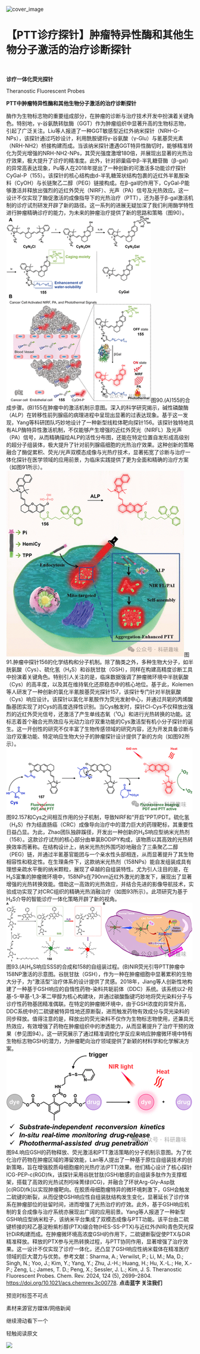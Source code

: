 ﻿![cover_image](https://mmbiz.qpic.cn/mmbiz_jpg/wzBk7nZmzgr1WXjTktOVvNC9rplNR1kjZ7cfJictOuGicianblLI9TOZZjtDnRP7rz6iaFtxKTyV9Ksvbiceg7MpA8g/0?wx_fmt=jpeg) 

#  【PTT诊疗探针】肿瘤特异性酶和其他生物分子激活的治疗诊断探针 
 


‍
‍

**诊疗一体化荧光探针**

Theranostic Fluorescent Probes

**PTT中肿瘤特异性酶和其他生物分子激活的治疗诊断探针**

酶作为生物标志物的重要组成部分，在肿瘤的诊断与治疗技术开发中扮演着关键角色。特别地，γ-谷氨酰转肽酶（GGT）作为肿瘤组织中显著升高的生物标志物，引起了广泛关注。Liu等人报道了一种GGT敏感型近红外纳米探针（NRH-G-NPs），该探针通过巧妙设计，利用酰胺键将γ-谷氨酸（γ-Glu）与氰基荧光素（NRH-NH2）桥接构建而成。当该纳米探针遭遇GGT特异性酶切时，能够精准转化为荧光增强的NRH-NH2-NPs，其荧光强度激增180倍，并展现出显著的光热治疗效果，极大提升了诊疗的精准度。此外，针对卵巢癌中β-半乳糖苷酶（β-gal）的异常高表达现象，Pu等人在2018年提出了一种创新的可激活多功能诊疗探针CyGal-P（155）。该探针的核心结构由d-半乳糖笼状结构包裹的近红外半氰胺染料（CyOH）与长链聚乙二醇（PEG）链接构成。在β-gal的作用下，CyGal-P能够激活并释放出强烈的近红外荧光（NIRF）、光声（PA）信号及光热效应。这一设计不仅实现了酶促激活的成像指导下的光热治疗（PTT），还为基于β-gal激活机制的诊疗试剂研发开辟了新的路径。这一系列的进展无疑加深了我们利用酶学特性进行肿瘤精确诊疗的能力，为未来的肿瘤治疗提供了新的思路和策略（图90）。![](../asset/2024-06-04_d0af03a7f3f5b68de51bad3d700cf747_0.png)图90.(A)155的合成步骤。(B)155在肿瘤中的激活机制示意图。深入的科学研究揭示，碱性磷酸酶（ALP）在转移性前列腺癌的病理进程中呈现出显著的过表达现象。基于这一发现，Yang等科研团队巧妙地设计了一种新型线粒体靶向探针156。该探针独特地具有ALP酶特异性激活机制，不仅能够产生增强的近红外荧光（NIRFL）及光声（PA）信号，从而精确描绘ALP的活性分布图，还能在特定位置自发形成高级别的超分子组装体，极大提升了针对前列腺癌细胞的光热治疗效果。这种创新的策略融合了酶促累积、荧光/光声双模态成像与光热疗技术，显著拓宽了诊断与治疗一体化探针在医学领域的应用前景，为临床实践提供了更为全面和精确的治疗方案（如图91所示）。![](../asset/2024-06-04_83d3279d4738c757b43c0e917001ebd6_1.png)图91.肿瘤中探针156的化学结构和分子机制。除了酶类之外，多种生物大分子，如半胱氨酸（Cys）、硫化氢（H₂S）和谷胱甘肽（GSH），同样在构建高精度诊断工具中扮演着关键角色。特别引人关注的是，临床数据强调了肿瘤微环境中半胱氨酸（Cys）的高丰度，以及其在维持氧化还原稳态中的核心地位。基于此，Kolemen等人研发了一种创新的氯化半氰胺基荧光探针157，该探针专门针对半胱氨酸（Cys）响应设计。该探针以氯化半氰胺作为荧光发射中心，并通过共轭的丙烯酸酯基团实现了对Cys的高度选择性识别。当Cys触发时，探针Cl-Cys不仅释放出强烈的近红外荧光信号，还激活了产生单线态氧（¹O₂）和进行光热转换的功能。这标志着首个融合光热效应与光动力治疗双重功能的Cys激活型有机小分子探针的诞生。这一开创性的研究不仅丰富了生物传感领域的研究内容，还为开发具备诊断与治疗双重功能、特定响应生物大分子的肿瘤探针设计提供了新的方向（如图92所示）。![](../asset/2024-06-04_6ee60e01207a30d115089284d893e79e_2.png)图92.157和Cys之间相互作用的分子机制，导致NIRF和“开启”PPT/PDT。硫化氢（H₂S）作为结直肠癌（CRC）成像导向治疗中的潜力巨大的药理靶标，其重要性日益凸显。为此，Zhao团队独辟蹊径，开发出一种创新的H₂S响应型纳米光热剂（158）。这款诊疗试剂的核心部分由单氯BODIPY构成，该物质以其高效的光热转换效率而著称。在结构设计上，纳米光热剂外围巧妙地融合了三条聚乙二醇（PEG）链，并通过半氰基官能团与一个亲水性头部相连，从而显著提升了其生物相容性和稳定性。在生理条件下，这款纳米光热剂（158NPs）能自发组装成具有理想亲疏水平衡的纳米颗粒，展现了卓越的自组装特性。尤为引人注目的是，在H₂S富集的肿瘤微环境中，158NPs在790nm近红外激光的激发下，展现出了显著增强的光热转换效能。借助这一高效的光热效应，并结合先进的影像导航技术，实验成功实现了对CRC组织的精确光热消融治疗（如图93所示）。此项研究为基于H₂S介导的智能诊疗一体化策略开辟了新的视角。![](../asset/2024-06-04_77b2a54f629aa60717d85778087cea8f_3.png)图93.(A)H₂S响应SSS的合成和158的自组装过程。(B)NIR荧光引导PTT肿瘤中158NP激活的示意图。谷胱甘肽（GSH），作为一种在肿瘤细胞中显著累积的生物大分子，为“激活型”治疗体系的设计提供了灵感。2018年，Jiang等人创新性地构建了一种基于GSH响应的自惰性药物-染料共轭前体（DDC）系统。该系统以2-羟基-5-甲基-1,3-苯二甲醇为核心构建块，并通过碳酸酯键巧妙地将荧光染料分子与诊疗性药物基团精准偶联。在特定的肿瘤微环境中，由于GSH浓度的异常升高，DDC系统中的二硫键被特异性地还原断裂，进而触发药物有效成分与荧光染料的同步释放。值得注意的是，释放出的荧光染料不仅作为生物标志物使用，还兼具光热效应，有效增强了药物在肿瘤组织中的渗透能力，从而显著提升了治疗干预的效果（参见图94）。这一研究展示了通过精准调控化学反应来响应肿瘤微环境中特有生物标志物GSH的潜力，为肿瘤靶向治疗领域提供了新颖的材料学和化学解决方案。![](../asset/2024-06-04_d83d7dfe827387ab968606e55a056407_4.png)图94.响应GSH的药物释放、荧光激活和PTT激活策略的分子机制示意图。为了优化治疗药物在肿瘤区域的滞留效能，Lan等人提出了一种基于原位自组装技术的创新策略，旨在增强胶质母细胞瘤的光热疗法(PTT)效果。他们精心设计了核心探针ICG-PEP-c(RGD)fk，该探针采用谷胱甘肽(GSH)敏感的自组装多肽作为支撑框架，搭载了高效的光热试剂吲哚菁绿(ICG)，并融合了环状Arg-Gly-Asp肽[c(RGD)fk]以实现肿瘤靶向。在胶质母细胞瘤特异的微环境刺激下，GSH会触发二硫键的断裂，从而促使GSH响应性自组装肽结构发生变化，显著延长了诊疗体系在肿瘤部位的驻留时间，进而增强了光热治疗的疗效。此外，基于GSH响应机制的复合成像与治疗系统亦展现出广阔的应用前景。Yang等人报道了一种新型GSH响应型纳米粒子，该纳米平台集成了双模态成像与PTT功能。该平台由二硫键桥接的羟乙基淀粉紫杉醇(PTX)缀合物(HES-SS-PTX)与近红外(NIR)青色荧光探针DiR构建而成。在肿瘤微环境高浓度GSH的作用下，二硫键断裂促使PTX与DiR精准释放。释放的PTX参与光热转换过程，与PTT协同作用，显著增强了治疗效果。这一设计不仅实现了诊疗一体化，还凸显了GSH响应性纳米载体在精准医疗领域的巨大潜力与优势。参考文献：Sharma, A.; Verwilst, P.; Li, M.; Ma, D.; Singh, N.; Yoo, J.; Kim, Y.; Yang, Y.; Zhu, J.-H.; Huang, H.; Hu, X.-L.; He, X.-P.; Zeng, L.; James, T. D.; Peng, X.; Sessler, J. L.; Kim, J. S. Theranostic Fluorescent Probes. Chem. Rev. 2024, 124 (5), 2699–2804. https://doi.org/10.1021/acs.chemrev.3c00778.
**点击蓝字 关注我们**
‍
‍

预览时标签不可点

素材来源官方媒体/网络新闻

  继续滑动看下一个 

 轻触阅读原文 

  ![](http://mmbiz.qpic.cn/mmbiz_png/wzBk7nZmzgq7v9Dg22Sz7VtfIJUOJaRx0AfgRtlrKZzKwOhTlicicAor2tvrgf1LUONnpYH3wKPRRrtL6nCvs0tQ/0?wx_fmt=png)  

